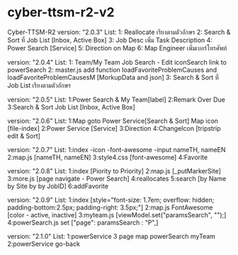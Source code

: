 # cyber-ttsm-r2-v2
Cyber-TTSM-R2
version: "2.0.3"
List: 
	1: Reallocate เรียงตามตัวอักษร
	2: Search & Sort ที่ Job List [Inbox, Active Box]
	3: Job Desc เพิ่ม Task Description
	4: Power Search [Service]
	5: Direction on Map
	6: Map Engineer เพิ่มเบอร์โทรศัพท์
	
version: "2.0.4"
List: 
	1: Team/My Team Job Search - Edit iconSearch link to powerSearch
	2: master.js add function loadFavoriteProblemCauses and loadFavoriteProblemCausesM [MorkupData and json]
	3: Search & Sort ที่ Job List เรียงตามตัวอักษร

version: "2.0.5"
List: 
	1:Power Search & My Team[label]
	2:Remark Over Due
	3:Search & Sort Job List [Inbox, Active Box]

version: "2.0.6"
List:
	1:Map goto Power Service[Search & Sort]
	  Map icon [file-index]
	2:Power Service [Service]
	3:Direction
	4:ChangeIcon [tripstrip edit & Sort]

version: "2.0.7"
List:
	1:index
		-icon
		-font-awesome
		-input nameTH, nameEN
	2:map.js [nameTH, nameEN]
	3:style4.css [font-awesome]
	4:Favorite

version: "2.0.8"
List:
	1:index [Piority to Priority]
	2:map.js [_putMarkerSite]
	3:more.js [page navigate - Power Search]
	4:reallocates 
	5:search [by Name by Site by by JobID]
	6:addFavorite

version: "2.0.9"
List:
	1:index [style="font-size: 1.7em; overflow: hidden; padding-bottom:2.5px; padding-right: 3.5px;"]
	2:map.js FontAwesome [color - active, inactive] 
	3:myteam.js [viewModel.set("paramsSearch", "");]
	4:powerSearch.js set ["page": paramsSearch : "P",]

version: "2.1.0"
List:
	1:powerService 3 page map powerSearch myTeam
	2:powerService go-back
